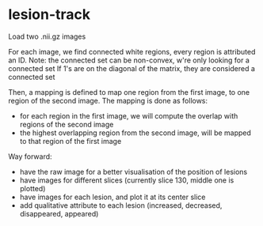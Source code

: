 # lesion-track



Load two .nii.gz images

For each image, we find connected white regions, every region is attributed an ID.
Note: the connected set can be non-convex, w're only looking for a connected set
If 1's are on the diagonal of the matrix, they are considered a connected set

Then, a mapping is defined to map one region from the first image, to one region of the second image.
The mapping is done as follows:
- for each region in the first image, we will compute the overlap with regions of the second image
- the highest overlapping region from the second image, will be mapped to that region of the first image

Way forward:
- have the raw image for a better visualisation of the position of lesions
- have images for different slices (currently slice 130, middle one is plotted)
- have images for each lesion, and plot it at its center slice
- add qualitative attribute to each lesion (increased, decreased, disappeared, appeared)
